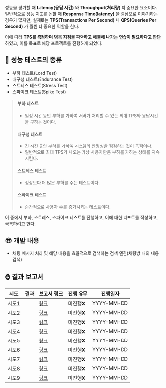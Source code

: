 성능을 평가할 때 **Latency(응답 시간)** 와 **Throughput(처리량)** 이 중요한 요소이다. 일반적으로 성능 지표를 논할 때 **Response Time(latency)** 을 중심으로 이야기하는 경우가 많지만, 실제로는 **TPS(Transactions Per Second)** 나 **QPS(Queries Per Second)** 가 훨씬 더 중요한 역할을 한다.  

이에 따라 **TPS를 측정하며 병목 지점을 파악하고 해결해 나가는 연습이 필요하다고 판단**하였고, 이를 목표로 해당 프로젝트를 진행하게 되었다.

## 📖 성능 테스트의 종류
* 부하 테스트(Load Test)
* 내구성 테스트(Endurance Test)
* 스트레스 테스트(Stress Test)
* 스파이크 테스트(Spike Test)
> #### 부하 테스트
>- 일정 시간 동안 부하를 가하여 서버가 처리할 수 있는 최대 TPS와 응답시간을 구하는 것이다.
>#### 내구성 테스트
>- 긴 시간 동안 부하를 가하여 시스템의 안정성을 점검하는 것이 목적이다.
>- 일반적으로 최대 TPS가 나오는 가상 사용자만큼 부하를 가하는 상태를 지속시킨다.
>#### 스트레스 테스트
>- 정상보다 더 많은 부하를 주는 테스트이다.
>#### 스파이크 테스트
>- 순간적으로 사용자 수를 증가시키는 테스트이다.
>

이 중에서 부하, 스트레스, 스파이크 테스트를 진행하고, 이에 대한 리포트를 작성하고, 극복하려고 한다.

## 😎 개발 내용
* 채팅 메시지 처리 및 해당 내용을 효율적으로 검색하는 검색 엔진(채팅방 내의 내용 검색)

## ⌚ 결과 보고서
| 시도  | 결과  | 보고서 링크 | 진행 유무 | 진행일자  |
|------|------|------------|----------|----------|
| 시도1 |      | [링크](#)  | 미진행❌  | YYYY-MM-DD |
| 시도2 |      | [링크](#)  | 미진행❌  | YYYY-MM-DD |
| 시도3 |      | [링크](#)  | 미진행❌  | YYYY-MM-DD |
| 시도4 |      | [링크](#)  | 미진행❌  | YYYY-MM-DD |
| 시도5 |      | [링크](#)  | 미진행❌  | YYYY-MM-DD |
| 시도6 |      | [링크](#)  | 미진행❌  | YYYY-MM-DD |
| 시도7 |      | [링크](#)  | 미진행❌  | YYYY-MM-DD |
| 시도8 |      | [링크](#)  | 미진행❌  | YYYY-MM-DD |
| 시도9 |      | [링크](#)  | 미진행❌  | YYYY-MM-DD |
